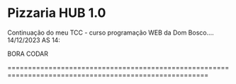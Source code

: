# Pizzaria HUB 1.0

Continuação do meu TCC - curso programação WEB da Dom Bosco....
14/12/2023 AS 14:

BORA CODAR 

=======================================================================================================
